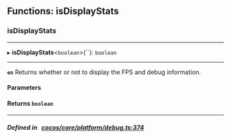 ## Functions: isDisplayStats

### isDisplayStats


___
▸ **isDisplayStats**<`boolean`\>(``): `boolean`
___



**`en`** Returns whether or not to display the FPS and debug information.



#### Parameters


#### Returns `boolean` 
___


##### Defined in &nbsp;   [cocos/core/platform/debug.ts:374](https://github.com/cocos-creator/engine/blob/c7bf6b8a9/cocos/core/platform/debug.ts#L374)&nbsp;
